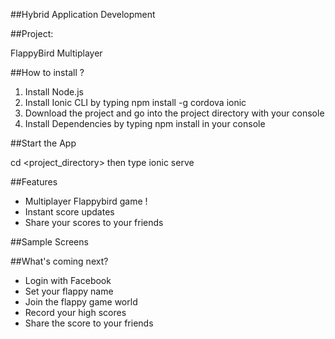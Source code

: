 ##Hybrid Application Development


##Project:

FlappyBird Multiplayer


##How to install ?

1. Install Node.js
2. Install Ionic CLI by typing npm install -g cordova ionic
2. Download the project and go into the project directory with your console
3. Install Dependencies by typing npm install in your console


##Start the App

cd <project_directory>
then type ionic serve


##Features

- Multiplayer Flappybird game !
- Instant score updates
- Share your scores to your friends

##Sample Screens

   

##What's coming next?

- Login with Facebook
- Set your flappy name 
- Join the flappy game world
- Record your high scores
- Share the score to your friends














